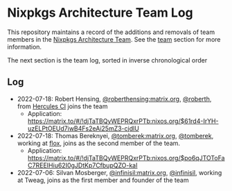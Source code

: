 # Nixpkgs Architecture Team Log

This repository maintains a record of the additions and removals of team members in the [Nixpkgs Architecture Team](https://github.com/nixpkgs-architecture). See the [team](https://github.com/nixpkgs-architecture#team) section for more information.

The next section is the team log, sorted in inverse chronological order

## Log

- 2022-07-18: Robert Hensing, [@roberthensing:matrix.org](https://matrix.to/#/@roberthensing:matrix.org), [@roberth](https://github.com/roberth), from [Hercules CI](https://hercules-ci.com/) joins the team
  - Application: <https://matrix.to/#/!djTaTBQyWEPRQxrPTb:nixos.org/$61rd4-IrYH-uzELPtOEUd7iwB4Fs2eAi25mZ3-cjdlU>
- 2022-07-18: Thomas Bereknyei, [@tomberek:matrix.org](https://matrix.to/#/@tomberek:matrix.org), [@tomberek](https://github.com/tomberek), working at [flox](https://floxdev.com/), joins as the second member of the team.
  - Application: <https://matrix.to/#/!djTaTBQyWEPRQxrPTb:nixos.org/$po6qJTOToFaC7REEIHiu62I0gJDtKp7CfbupQZO-kaI>
- 2022-07-06: Silvan Mosberger, [@infinisil:matrix.org](https://matrix.to/#/@infinisil:matrix.org), [@infinisil](https://github.com/Infinisil/), working at Tweag, joins as the first member and founder of the team
